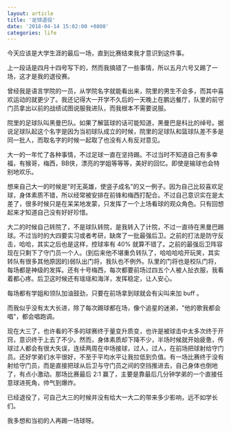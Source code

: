 ```yaml
---
layout: article
title: '足球退役'
date: '2018-04-14 15:02:00 +0800'
categories: life
---
```


今天应该是大学生涯的最后一场，直到比赛结束我才意识到这件事。

<!--more-->

上一段话是四月十四号写下的，然而我搞错了一些事情，所以五月六号又踢了一场，这才是我的退役赛。

曾经我是语言学院的一员，从学院名字就能看出来，院里的男生不会多，而其中喜欢运动的就更少了。我还记得大一开学不久后的一天晚上在鹏远餐厅，队里的前守门员拿出以前的战绩试图说服我进队，而我根本不需要说服。

院里的足球队叫黑曼巴队。如果了解篮球的话可能知道，黑曼巴是科比的绰号。据说足球队起这个名字是因为当初球队成立的时候，院里的足球队和篮球队差不多是同一批人，而取名字的时候一起取了也没有人有反对意见。

大一的一年忙了各种事情，不过足球一直在坚持踢。不过当时不知道自己有多幸福，有猴哥，梅西，BB侠，漂亮的学姐等等等，美好的回忆。即使是输球也会特别地欢乐。

想来自己大一的时候是"时无英雄，使竖子成名"的又一例子。因为自己比较喜欢足球，身体素质不错，所以经常被安排在前锋和梅西打配合。不过自己意识实在是太差了，很多时候只是在呆呆地发蒙，只发挥了一个上场看球的观众角色。只有回想起来才知道自己没有好好珍惜。

大二的时候自己转院了，不是球队转院，是我转入了计院，不过一直待在黑曼巴踢球。不过当时的大四要实习或者考研，缺席了一批最强后卫。之前的打法是防守反击，哈哈，其实之后也是这样，控球率有 40% 就算不错了。之前的最强后卫阵容现在只剩下了守门员一个人。(到后来他不堪重负转队了，哈哈哈哈开玩笑，其实转队有很多其他原因的)弱队出门将，我队也不例外。队里的门将也是校队门将，每场都是神级的发挥。还有十号梅西，每次都要前场过四五个人被人扯衣服，我看着都心疼。后卫这时候还有瑶瑶和海洋，发挥稳定，让人安心。

每场都有学姐和领队加油鼓劲，只要在前场拿到球就会有尖叫来加 buff 。

而我似乎没有太大长进，除了每次踢球都在场，像个追星的迷弟，"他的歌我都会唱"，都会唱跑调。

现在大三了，也许看的不多的球赛终于量变升质变，也许是被球击中太多次终于开窍，意识终于上去了不少。然而，身体素质却下降不少，半场时候就开始疲惫，传球过人都会有很大失误，连续两周在中场接球，过人，过人，在前场把球射给守门员。还好学弟们水平很好，不至于平均水平让我拉低到负值。有一场比赛终于没有射给守门员，而是直接把球从后卫与守门员之间的空挡推进去，自己身体也倒地了，有点小激动。那场比赛最后 2:1 赢了，主要是靠最后几分钟学弟的一个直接任意球进死角，帅气到爆炸。

已经退役了，可自己大三的时候并没有给大一大二的带来多少影响，远不如学长们。

我多想和当初的人再踢一场球呀。
